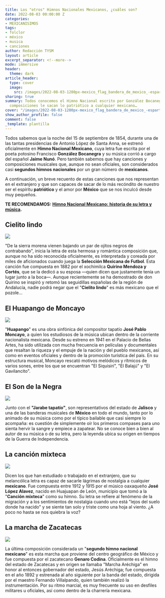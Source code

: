 ```yaml
---
title: Los "otros" Himnos Nacionales Mexicanos, ¿cuáles son?
date: 2022-08-03 00:00:00 Z
categories:
- MEXICANISIMOS
tags:
- folclor
- méxico
- musica
- canciones
author: Redacción TYSM
layout: article
excerpt_separator: <!--more-->
mode: immersive
header:
  theme: dark
article_header:
  type: cover
  image:
    src: /images/2022-08-03-1280px-mexico_flag_bandera_de_mexico_-esparta.jpeg
sharing: true
summary: Todos conocemos el Himno Nacional escrito por González Bocanegra, pero estas
  composiciones le sacan lo patriótico a cualquier mexicano…
cover: "/images/2022-08-03-1280px-mexico_flag_bandera_de_mexico_-esparta.jpeg"
show_author_profile: false
comment: false
_template: plantilla
---
```







Todos sabemos que la noche del 15 de septiembre de 1854, durante una de las tantas presidencias de Antonio López de Santa Anna, se estrenó oficialmente en **Himno Nacional Mexicano**, cuya letra fue escrita por el poeta potosino Francisco **González Bocanegra** y su música corrió a cargo del español **Jaime Nunó**. Pero también sabemos que hay canciones y composiciones musicales que, aunque no sean oficiales, son considerados casi **segundos himnos nacionales** por un gran número de **mexicanos**.

A continuación, un breve recuento de estas canciones que nos representan en el extranjero y que son capaces de sacar de lo más recóndito de nuestro ser el espíritu **patriótico** y el amor por **México** que se nos inculcó desde muy pequeños.

**TE RECOMENDAMOS:** [**Himno Nacional Mexicano: historia de su letra y música**](https://blog.tonoysumariachi.com/mexicanisimos/2022/07/26/himno-nacional-mexicano-historia-de-su-letra-y-musica.html)**.**

## Cielito lindo

![](https://upload.wikimedia.org/wikipedia/commons/thumb/7/7c/Cielito_Lindo_Statue_Palacio_Municipal_Tulyehualco.jpg/1024px-Cielito_Lindo_Statue_Palacio_Municipal_Tulyehualco.jpg)

"De la sierra morena vienen bajando un par de ojitos negros de contrabando", inicia la letra de esta hermosa y romántica composición que, aunque no ha sido reconocida oficialmente, es interpretada y coreada por miles de aficionados cuando juega la **Selección Mexicana de Futbol**. Esta canción fue compuesta en 1882 por el xochimilca **Quirino Mendoza y Cortés**, que se la dedicó a su esposa —quien dicen que justamente tenía un lugar junto a la boca—. Aunque recientemente se ha demostrado de don Quirino se inspiró y retomó las seguidillas españolas de la región de Andalucía, nadie podrá negar que el "**Cielito lindo**" es más mexicano que el pozole…

## El Huapango de Moncayo

![](https://upload.wikimedia.org/wikipedia/commons/9/9b/Jose_Pablo_Moncayo_picture.jpg)

"**Huapango**" es una obra sinfónica del compositor tapatío **José Pablo Moncayo**, a quien los estudiosos de la música ubican dentro de la corriente nacionalista mexicana. Desde su estreno en 1941 en el Palacio de Bellas Artes, ha sido utilizada con mucha frecuencia en películas y documentales que resaltan la riqueza y el empuje de la nación y del pueblo mexicanos, así como en eventos oficiales y dentro de la promoción turística del país. En su estructura musical, Moncayo rescató motivos melódicos y rítmicos de varios sones, entre los que se encuentran "El Siquisiri", "El Balajú" y "El Gavilancito".

## El Son de la Negra

![](https://upload.wikimedia.org/wikipedia/commons/thumb/2/26/Amor_Jalisciense.jpg/1024px-Amor_Jalisciense.jpg)

Junto con el **"Jarabe tapatío"**, son representativos del estado de **Jalisco** y una de las banderas musicales de **México** en todo el mundo, tanto por lo animado de su música como por el típico bailable que casi siempre lo acompaña: es cuestión de simplemente oír los primeros compases para uno sienta hervir la sangre y empiece a zapatear. No se conoce bien a bien al autor de su música o de su letra, pero la leyenda ubica su origen en tiempos de la Guerra de Independencia.

## La canción mixteca

![](https://upload.wikimedia.org/wikipedia/commons/thumb/2/25/Canci%C3%B3n_Mixteca%2C_escultura_de_Juan_Velasco_ubicada_en_Quer%C3%A9taro.jpg/576px-Canci%C3%B3n_Mixteca%2C_escultura_de_Juan_Velasco_ubicada_en_Quer%C3%A9taro.jpg)

Dicen los que han estudiado o trabajado en el extranjero, que su melancólica letra es capaz de sacarle lágrimas de nostalgia a cualquier **mexicano**. Fue compuesta entre 1912 y 1915 por el músico oaxaqueño **José López Alavez**, nacido en Huajuapan de León, municipio que tomó a la "**Canción mixteca**" como su himno. Su letra se refiere al fenómeno de la migración y a los sentimientos de nostalgia cuando uno está "lejos del suelo donde ha nacido" y se siente tan solo y triste como una hoja al viento. ¿A poco no hasta se nos quiebra la voz?

## La marcha de Zacatecas

![](https://upload.wikimedia.org/wikipedia/commons/e/ec/Marcha_Arechiga.jpg)

La última composición considerada un "**segundo himno nacional mexicano**" es esta marcha que proviene del centro geográfico de México y fue compuesta por el zacatecano **Genaro Codina**. Oficialmente es el himno del estado de Zacatecas y en origen se llamaba "Marcha Aréchiga" en honor al entonces gobernador del estado, Jesús Aréchiga; fue compuesta en el año 1892 y estrenada al año siguiente por la banda del estado, dirigida por el maestro Fernando Villalpando, quien también realizó la instrumentación. Por su ritmo marcial, es muy frecuente su uso en desfiles militares u oficiales, así como dentro de la charrería mexicana.
